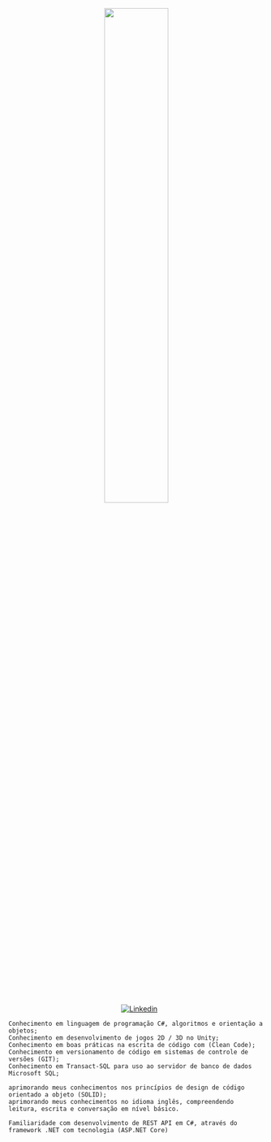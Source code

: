 <p align="center"><img width=50% src="https://media.giphy.com/media/IThjAlJnD9WNO/giphy.gif"></p>
 
 <p align="center">
    &nbsp;&nbsp;&nbsp;
    <a href="https://www.youtube.com/c/ÁreadaProgramação"><img alt="Linkedin" src="https://img.shields.io/youtube/channel/subscribers/UCXKSo8RSfVmrawXleZ-_arg?style=social"></a><a href="https://www.linkedin.com/in/alfredo1995/" target="_blank"></a>&nbsp;
</p>     
      
    Conhecimento em linguagem de programação C#, algoritmos e orientação a objetos; 
    Conhecimento em desenvolvimento de jogos 2D / 3D no Unity;   
    Conhecimento em boas práticas na escrita de código com (Clean Code);
    Conhecimento em versionamento de código em sistemas de controle de versões (GIT);
    Conhecimento em Transact-SQL para uso ao servidor de banco de dados Microsoft SQL;
    
    aprimorando meus conhecimentos nos princípios de design de código orientado a objeto (SOLID); 
    aprimorando meus conhecimentos no idioma inglês, compreendendo leitura, escrita e conversação em nível básico.

    Familiaridade com desenvolvimento de REST API em C#, através do framework .NET com tecnologia (ASP.NET Core)

   
